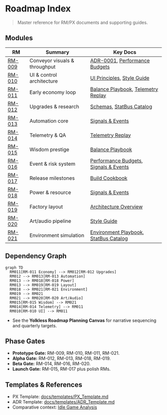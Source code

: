 # Roadmap Index

> Master reference for RM/PX documents and supporting guides.

## Modules
| RM | Summary | Key Docs |
| -- | ------- | -------- |
| [RM-009](RM-009.md) | Conveyor visuals & throughput | [ADR-0001](../adr/ADR-0001_conveyor-fidelity.md), [Performance Budgets](../quality/Performance_Budgets.md) |
| [RM-010](RM-010.md) | UI & control architecture | [UI Principles](../ux/UI_Principles.md), [Style Guide](../art/Style_Guide.md) |
| [RM-011](RM-011.md) | Early economy loop | [Balance Playbook](../design/Balance_Playbook.md), [Telemetry Replay](../quality/Telemetry_Replay.md) |
| [RM-012](RM-012.md) | Upgrades & research | [Schemas](../data/Schemas.md), [StatBus Catalog](../architecture/StatBus_Catalog.md) |
| [RM-013](RM-013.md) | Automation core | [Signals & Events](../architecture/Signals_Events.md) |
| [RM-014](RM-014.md) | Telemetry & QA | [Telemetry Replay](../quality/Telemetry_Replay.md) |
| [RM-015](RM-015.md) | Wisdom prestige | [Balance Playbook](../design/Balance_Playbook.md) |
| [RM-016](RM-016.md) | Event & risk system | [Performance Budgets](../quality/Performance_Budgets.md), [Signals & Events](../architecture/Signals_Events.md) |
| [RM-017](RM-017.md) | Release milestones | [Build Cookbook](../dev/Build_Cookbook.md) |
| [RM-018](RM-018.md) | Power & resource | [Signals & Events](../architecture/Signals_Events.md) |
| [RM-019](RM-019.md) | Factory layout | [Architecture Overview](../architecture/Overview.md) |
| [RM-020](RM-020.md) | Art/audio pipeline | [Style Guide](../art/Style_Guide.md) |
| [RM-021](RM-021.md) | Environment simulation | [Environment Playbook](../design/Environment_Playbook.md), [StatBus Catalog](../architecture/StatBus_Catalog.md) |

## Dependency Graph
```mermaid
graph TD
  RM011[RM-011 Economy] --> RM012[RM-012 Upgrades]
  RM012 --> RM013[RM-013 Automation]
  RM013 --> RM018[RM-018 Power]
  RM013 --> RM019[RM-019 Layout]
  RM018 --> RM021[RM-021 Environment]
  RM019 --> RM021
  RM021 --> RM020[RM-020 Art/Audio]
  RM015[RM-015 Wisdom] --> RM021
  RM014[RM-014 Telemetry] --> RM011
  RM010[RM-010 UI] --> RM011
```
- See the **Yolkless Roadmap Planning Canvas** for narrative sequencing and quarterly targets.

## Phase Gates
- **Prototype Gate:** RM-009, RM-010, RM-011, RM-021.
- **Alpha Gate:** RM-012, RM-013, RM-018, RM-019.
- **Beta Gate:** RM-014, RM-016, RM-020.
- **Launch Gate:** RM-015, RM-017 plus polish RMs.

## Templates & References
- PX Template: [docs/templates/PX_Template.md](../templates/PX_Template.md)
- ADR Template: [docs/templates/ADR_Template.md](../templates/ADR_Template.md)
- Comparative context: [Idle Game Analysis](../analysis/IdleGameComparative.md)
